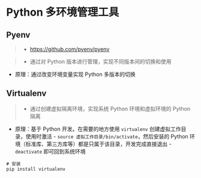 # Python 多环境管理工具

## Pyenv

> * https://github.com/pyenv/pyenv

> * 通过对 Python 版本进行管理，实现不同版本间的切换和使用

* 原理：通过改变环境变量实现 Python 多版本的切换




## Virtualenv

> * 通过创建虚拟隔离环境，实现系统 Python 环境和虚拟环境的 Python 隔离

* 原理：基于 Python 开发。在需要的地方使用 `virtualenv` 创建虚拟工作目录，使用时激活 - `source 虚拟工作目录/bin/activate`，然后安装的 Python 环境（标准库、第三方库等）都是只属于该目录，开发完成直接退出 - `deactivate` 即可回到系统环境

``` shell
# 安装
pip install virtualenv
```
